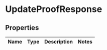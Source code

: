 # UpdateProofResponse

## Properties
Name | Type | Description | Notes
------------ | ------------- | ------------- | -------------

